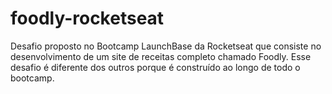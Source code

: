 # foodly-rocketseat
Desafio proposto no Bootcamp LaunchBase da Rocketseat que consiste no desenvolvimento de um site de receitas completo chamado Foodly. Esse desafio é diferente dos outros porque é construído ao longo de todo o bootcamp.

